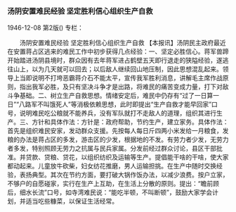 ### 汤阴安置难民经验  坚定胜利信心组织生产自救

1946-12-08
第2版()
专栏：

　　汤阴安置难民经验
    坚定胜利信心组织生产自救
    【本报讯】汤阴民主政府最近在安置蒋占区逃来的难民工作中初步获得几点经验：一、坚定必胜信心。蒋军兽蹄开始踏进汤阴县境时，群众因有去年蒋军进占鹤壁五天即行退走的狭隘经验，遂逃往山上，以为几天就可以回去；以后敌人继续回山地压制，因此思想混乱起来。领导上当即说明不打垮恶霸蒋介石不能太平，宣传我军胜利消息，讲解毛主席作战原则，指出我军必胜，及只有坚决斗争才是出路，将难民的痛苦变成力量，打下对敌斗争基础。二、树立生产自救思想。情绪安定后，难民中仍存有“过了一日算一日”“八路军不叫饿死人”等消极依赖思想，此时即提出“生产自救才能早回家”口号，说明难民吃公粮就不能养兵，没有军队就打不走敌人的道理，组织其进行生产。三、方针和具体作法：方针是：政府帮助，节约生产，建立家务。具体作法：首先是组织难民安家，发动群众支援。先按每人每日斤四两小米发给一月粮食，发粮的办法是蒋占区的多发，游击区的少发，根据地的不发。有劳力者少发，无劳力者多发，特别照顾无劳力之抗属与民兵家属。分发前经过群众讨论，县区干部批准。并贷款、贷粮、贷花，以组织纺织及运输等生产。提倡能干啥的干啥，使大家都动起来。儿童放牛砍柴，妇女纺花推磨，男人运输担挑。在生产中随时交换经验，表扬典型。其次在节约方面，要打破大锅作饭办法，以减少浪费。按户立家，不够户的自愿碰家，实行在生产上互助，在生活上分散的原则。提出：“瞻前顾后，细水长流”口号，如寺湾难民说：“能吃半顿，不叫断顿”，鼓励大家学会计划，并适当吃些糠菜，以保证生活经常。
